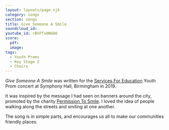 ```yaml
---
layout: layouts/page.njk
category: songs
section: songs
title: Give Someone A Smile
soundcloud_id:
youtube_id: rBhFfx0NGH8
score:
  pdf:
  image:
tags:
  - Youth Proms
  - Key Stage 2
  - Choirs
---
```

*Give Someone A Smile* was written for the [Services For Education](https://www.servicesforeducation.co.uk/) Youth Prom concert at Symphony Hall, Birmingham in 2019.

It was inspired by the message I had seen on banners around the city, promoted by the charity [Permission To Smile](https://permissiontosmile.org/). I loved the idea of people walking along the streets and smiling at one another.

The song is in simple parts, and encourages us all to make our communities friendly places. 
